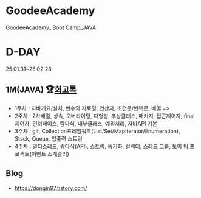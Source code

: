 # GoodeeAcademy
GoodeeAcademy_ Boot Camp_JAVA

# D-DAY
25.01.31~25.02.28

## 1M(JAVA) 🏆[회고록](https://dongin97.tistory.com/category/BootCamp)
- 1주차 : 자바개요/설치, 변수와 자료형, 연산자, 조건문/반복문, 배열 => 
- 2주차 : 2차배열, 상속, 오버라이딩, 다형성, 추상클래스, 패키지, 접근제어자, final제어자, 인터페이스, 람다식, 내부클래스, 예외처리, 자바API 기본
- 3주차 : git, Collection프레임워크(List/Set/MapIterator/Enumeration), Stack, Queue, 입출력 스트림
- 4주차 : 멀티스레드, 람다식(API), 스트림, 동기화, 컬랙터, 스레드 그룹, 토이 팀 프로젝트(이벤트 스케줄러)

## Blog
- https://dongin97.tistory.com/